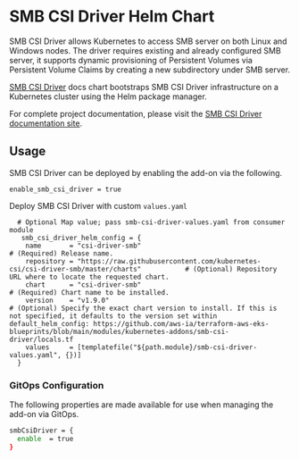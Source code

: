 # SMB CSI Driver Helm Chart
SMB CSI Driver allows Kubernetes to access SMB server on both Linux and Windows nodes.
The driver requires existing and already configured SMB server, it supports dynamic provisioning of Persistent Volumes via Persistent Volume Claims by creating a new subdirectory under SMB server.

[SMB CSI Driver](https://github.com/kubernetes-csi/csi-driver-smb/tree/master/charts) docs chart bootstraps SMB CSI Driver infrastructure on a Kubernetes cluster using the Helm package manager.

For complete project documentation, please visit the [SMB CSI Driver documentation site](https://github.com/kubernetes-csi/csi-driver-smb).

## Usage

SMB CSI Driver can be deployed by enabling the add-on via the following.

```hcl
enable_smb_csi_driver = true
```

Deploy SMB CSI Driver with custom `values.yaml`

```hcl
  # Optional Map value; pass smb-csi-driver-values.yaml from consumer module
   smb_csi_driver_helm_config = {
    name       = "csi-driver-smb"                                                                          # (Required) Release name.
    repository = "https://raw.githubusercontent.com/kubernetes-csi/csi-driver-smb/master/charts"           # (Optional) Repository URL where to locate the requested chart.
    chart      = "csi-driver-smb"                                                                          # (Required) Chart name to be installed.
    version    = "v1.9.0"                                                                                  # (Optional) Specify the exact chart version to install. If this is not specified, it defaults to the version set within default_helm_config: https://github.com/aws-ia/terraform-aws-eks-blueprints/blob/main/modules/kubernetes-addons/smb-csi-driver/locals.tf
    values     = [templatefile("${path.module}/smb-csi-driver-values.yaml", {})]
  }
```

### GitOps Configuration

The following properties are made available for use when managing the add-on via GitOps.

```sh
smbCsiDriver = {
  enable  = true
}
```
